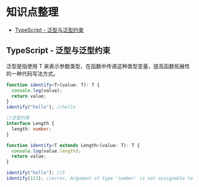 # 知识点整理

- [TypeScript - 泛型与泛型约束](#title1)

<a id="title1"></a>

## TypeScript - 泛型与泛型约束

泛型是指使用 T 来表示参数类型，在函数中传递这种类型变量，提高函数拓展性的一种代码写法方式。

```typescript
function identify<T>(value: T): T {
  console.log(value);
  return value;
}
identify("hello"); //hello
```

```typescript
//泛型约束
interface Length {
  length: number;
}

function identify<T extends Length>(value: T): T {
  console.log(value.length);
  return value;
}

identify("hello"); //5
identify(123); //error, Argument of type 'number' is not assignable to parameter of type 'Length'.
```

